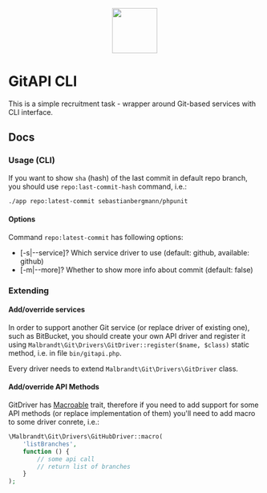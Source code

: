 <p align="center"><img src="https://ci6.googleusercontent.com/proxy/OrcPNNK8XdciG_GuNdkzm9C5OcnNXOV2Fmer-lio59NPVJsmi5zcp2nHzxG-QWvwxa7cHUlC=s0-d-e1-ft#https://insee.pl/signature/logo.png" width="90"></p>

# GitAPI CLI
This is a simple recruitment task - wrapper around Git-based services with CLI interface.

## Docs

### Usage (CLI)

If you want to show `sha` (hash) of the last commit in default repo branch, you should use `repo:last-commit-hash` command, i.e.:
```bash
./app repo:latest-commit sebastianbergmann/phpunit
```

#### Options

Command `repo:latest-commit` has following options:

- [-s|--service]? Which service driver to use (default: github, available: github)
- [-m|--more]? Whether to show more info about commit (default: false)

### Extending

#### Add/override services

In order to support another Git service (or replace driver of existing one), such as BitBucket, you should create your own API driver and register it using `Malbrandt\Git\Drivers\GitDriver::register($name, $class)` static method, i.e. in file `bin/gitapi.php`.

Every driver needs to extend `Malbrandt\Git\Drivers\GitDriver` class.

#### Add/override API Methods

GitDriver has [Macroable](https://github.com/spatie/macroable) trait, therefore if you need to add support for some API methods (or replace implementation of them) you'll need to add macro to some driver conrete, i.e.:
```php
\Malbrandt\Git\Drivers\GitHubDriver::macro(
    'listBranches', 
    function () {
        // some api call
        // return list of branches 
    }
);
```